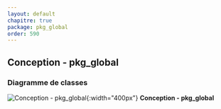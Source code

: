 ```yaml
---
layout: default
chapitre: true
package: pkg_global
order: 590
---
```


## Conception - pkg_global

### Diagramme de classes 

![Conception - pkg_global ](/prototype/diagrammes/pkg_global/classes_pkg_global.svg){:width="400px"}
**Conception - pkg_global**